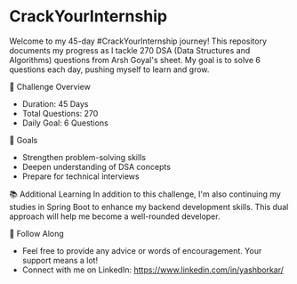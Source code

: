 # CrackYourInternship
Welcome to my 45-day #CrackYourInternship journey! This repository documents my progress as I tackle 270 DSA (Data Structures and Algorithms) questions from Arsh Goyal's sheet. My goal is to solve 6 questions each day, pushing myself to learn and grow.

📅 Challenge Overview
- Duration: 45 Days
- Total Questions: 270
- Daily Goal: 6 Questions

🎯 Goals
- Strengthen problem-solving skills
- Deepen understanding of DSA concepts
- Prepare for technical interviews
  
📚 Additional Learning
In addition to this challenge, I'm also continuing my studies in Spring Boot to enhance my backend development skills. This dual approach will help me become a well-rounded developer.

🙌 Follow Along
- Feel free to provide any advice or words of encouragement. Your support means a lot!
- Connect with me on LinkedIn: https://www.linkedin.com/in/yashborkar/
